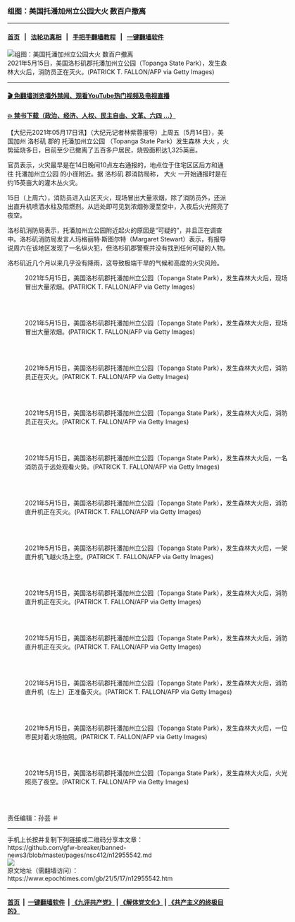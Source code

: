 ### 组图：美国托潘加州立公园大火 数百户撤离
------------------------

#### [首页](https://github.com/gfw-breaker/banned-news3/blob/master/README.md) &nbsp;&nbsp;|&nbsp;&nbsp; [法轮功真相](https://github.com/begood0513/basic/blob/master/README.md)  &nbsp;&nbsp;|&nbsp;&nbsp; [手把手翻墙教程](https://github.com/gfw-breaker/guides/wiki)  &nbsp;&nbsp;|&nbsp;&nbsp; [一键翻墙软件](https://github.com/gfw-breaker/nogfw/blob/master/README.md)  



<div><img alt="组图：美国托潘加州立公园大火 数百户撤离" class="attachment-djy_600_400 size-djy_600_400 wp-post-image" src="https://i.epochtimes.com/assets/uploads/2021/05/id12955573-GettyImages-1232917883-600x400.jpg"/>
<div class="caption">
 2021年5月15日，美国洛杉矶郡托潘加州立公园（Topanga State Park），发生森林大火后，消防员正在灭火。(PATRICK T. FALLON/AFP via Getty Images)
</div></div><hr/>

#### [ 🎬  免翻墙浏览墙外禁闻、观看YouTube热门视频及电视直播](https://github.com/gfw-breaker/HelloWorld)

#### [ 💥  禁书下载（政治、经济、人权、民主自由、文革、六四 ...）](https://github.com/gfw-breaker/books/blob/master/README.md)

<div><p>
 【大纪元2021年05月17日讯】（大纪元记者林紫蓉报导）上周五（5月14日），美国加州
 <ok href="https://www.epochtimes.com/gb/tag/%E6%B4%9B%E6%9D%89%E7%9F%B6.html">
  洛杉矶
 </ok>
 郡的
 <ok href="https://www.epochtimes.com/gb/tag/%E6%89%98%E6%BD%98%E5%8A%A0%E5%B7%9E%E7%AB%8B%E5%85%AC%E5%9B%AD.html">
  托潘加州立公园
 </ok>
 （Topanga State Park）发生森林
 <ok href="https://www.epochtimes.com/gb/tag/%E5%A4%A7%E7%81%AB.html">
  大火
 </ok>
 ，火势延烧多日，目前至少已撤离了五百多户居民，烧毁面积达1,325英亩。
</p>
<p>
 官员表示，火灾最早是在14日晚间10点左右通报的，地点位于住宅区区后方和通往
 <ok href="https://www.epochtimes.com/gb/tag/%E6%89%98%E6%BD%98%E5%8A%A0%E5%B7%9E%E7%AB%8B%E5%85%AC%E5%9B%AD.html">
  托潘加州立公园
 </ok>
 的小径附近。据
 <ok href="https://www.epochtimes.com/gb/tag/%E6%B4%9B%E6%9D%89%E7%9F%B6.html">
  洛杉矶
 </ok>
 郡消防局称，
 <ok href="https://www.epochtimes.com/gb/tag/%E5%A4%A7%E7%81%AB.html">
  大火
 </ok>
 一开始通报时是在约15英亩大的灌木丛火灾。
</p>
<p>
 15日（上周六），消防员进入山区灭火，现场冒出大量浓烟，除了消防员外，还派出直升机喷洒水柱及阻燃剂。从远处即可见到浓烟弥漫至空中，入夜后火光照亮了夜空。
</p>
<p>
 洛杉矶消防局表示，托潘加州立公园附近起火的原因是“可疑的”，并且正在调查中。洛杉矶消防局发言人玛格丽特·斯图尔特（Margaret Stewart）表示，有报导说周六在该地区发现了一名纵火犯，但洛杉矶郡警察并没有找到任何可疑的人物。
</p>
<p>
 洛杉矶近几个月以来几乎没有降雨，这导致极端干旱的气候和高度的火灾风险。
</p>
<figure aria-describedby="caption-attachment-12955575" class="wp-caption aligncenter" id="attachment_12955575" style="width: 600px">
 <ok href="https://i.epochtimes.com/assets/uploads/2021/05/id12955575-GettyImages-1232916081.jpg" target="_blank">
  <img alt="" class="size-large wp-image-12955575" src="https://i.epochtimes.com/assets/uploads/2021/05/id12955575-GettyImages-1232916081-600x400.jpg"/>
 </ok>
 <br/><figcaption class="wp-caption-text" id="caption-attachment-12955575">
  2021年5月15日，美国洛杉矶郡托潘加州立公园（Topanga State Park），发生森林大火后，现场冒出大量浓烟。(PATRICK T. FALLON/AFP via Getty Images)
 </figcaption><br/>
</figure><br/>
<figure aria-describedby="caption-attachment-12955577" class="wp-caption aligncenter" id="attachment_12955577" style="width: 600px">
 <ok href="https://i.epochtimes.com/assets/uploads/2021/05/id12955577-GettyImages-1232916355.jpg" target="_blank">
  <img alt="" class="size-large wp-image-12955577" src="https://i.epochtimes.com/assets/uploads/2021/05/id12955577-GettyImages-1232916355-600x400.jpg"/>
 </ok>
 <br/><figcaption class="wp-caption-text" id="caption-attachment-12955577">
  2021年5月15日，美国洛杉矶郡托潘加州立公园（Topanga State Park），发生森林大火后，现场冒出大量浓烟。(PATRICK T. FALLON/AFP via Getty Images)
 </figcaption><br/>
</figure><br/>
<figure aria-describedby="caption-attachment-12955579" class="wp-caption aligncenter" id="attachment_12955579" style="width: 600px">
 <ok href="https://i.epochtimes.com/assets/uploads/2021/05/id12955579-GettyImages-1232916788.jpg" target="_blank">
  <img alt="" class="size-large wp-image-12955579" src="https://i.epochtimes.com/assets/uploads/2021/05/id12955579-GettyImages-1232916788-600x400.jpg"/>
 </ok>
 <br/><figcaption class="wp-caption-text" id="caption-attachment-12955579">
  2021年5月15日，美国洛杉矶郡托潘加州立公园（Topanga State Park），发生森林大火后，消防员正在灭火。(PATRICK T. FALLON/AFP via Getty Images)
 </figcaption><br/>
</figure><br/>
<figure aria-describedby="caption-attachment-12955580" class="wp-caption aligncenter" id="attachment_12955580" style="width: 600px">
 <ok href="https://i.epochtimes.com/assets/uploads/2021/05/id12955580-GettyImages-1232917740.jpg" target="_blank">
  <img alt="" class="size-large wp-image-12955580" src="https://i.epochtimes.com/assets/uploads/2021/05/id12955580-GettyImages-1232917740-600x400.jpg"/>
 </ok>
 <br/><figcaption class="wp-caption-text" id="caption-attachment-12955580">
  2021年5月15日，美国洛杉矶郡托潘加州立公园（Topanga State Park），发生森林大火后，消防员正在灭火。(PATRICK T. FALLON/AFP via Getty Images)
 </figcaption><br/>
</figure><br/>
<figure aria-describedby="caption-attachment-12955581" class="wp-caption aligncenter" id="attachment_12955581" style="width: 600px">
 <ok href="https://i.epochtimes.com/assets/uploads/2021/05/id12955581-GettyImages-1232917797.jpg" target="_blank">
  <img alt="" class="size-large wp-image-12955581" src="https://i.epochtimes.com/assets/uploads/2021/05/id12955581-GettyImages-1232917797-600x389.jpg"/>
 </ok>
 <br/><figcaption class="wp-caption-text" id="caption-attachment-12955581">
  2021年5月15日，美国洛杉矶郡托潘加州立公园（Topanga State Park），发生森林大火后，一名消防员于远处观看火势。(PATRICK T. FALLON/AFP via Getty Images)
 </figcaption><br/>
</figure><br/>
<figure aria-describedby="caption-attachment-12955584" class="wp-caption aligncenter" id="attachment_12955584" style="width: 600px">
 <ok href="https://i.epochtimes.com/assets/uploads/2021/05/id12955584-GettyImages-1232916699.jpg" target="_blank">
  <img alt="" class="size-large wp-image-12955584" src="https://i.epochtimes.com/assets/uploads/2021/05/id12955584-GettyImages-1232916699-600x400.jpg"/>
 </ok>
 <br/><figcaption class="wp-caption-text" id="caption-attachment-12955584">
  2021年5月15日，美国洛杉矶郡托潘加州立公园（Topanga State Park），发生森林大火后，消防直升机正在灭火。(PATRICK T. FALLON/AFP via Getty Images)
 </figcaption><br/>
</figure><br/>
<figure aria-describedby="caption-attachment-12955586" class="wp-caption aligncenter" id="attachment_12955586" style="width: 600px">
 <ok href="https://i.epochtimes.com/assets/uploads/2021/05/id12955586-GettyImages-1232916761.jpg" target="_blank">
  <img alt="" class="size-large wp-image-12955586" src="https://i.epochtimes.com/assets/uploads/2021/05/id12955586-GettyImages-1232916761-600x400.jpg"/>
 </ok>
 <br/><figcaption class="wp-caption-text" id="caption-attachment-12955586">
  2021年5月15日，美国洛杉矶郡托潘加州立公园（Topanga State Park），发生森林大火后，一架直升机飞越火场上空。(PATRICK T. FALLON/AFP via Getty Images)
 </figcaption><br/>
</figure><br/>
<figure aria-describedby="caption-attachment-12955587" class="wp-caption aligncenter" id="attachment_12955587" style="width: 600px">
 <ok href="https://i.epochtimes.com/assets/uploads/2021/05/id12955587-GettyImages-1232917401.jpg" target="_blank">
  <img alt="" class="size-large wp-image-12955587" src="https://i.epochtimes.com/assets/uploads/2021/05/id12955587-GettyImages-1232917401-600x400.jpg"/>
 </ok>
 <br/><figcaption class="wp-caption-text" id="caption-attachment-12955587">
  2021年5月15日，美国洛杉矶郡托潘加州立公园（Topanga State Park），发生森林大火后，消防直升机正在灭火。(PATRICK T. FALLON/AFP via Getty Images)
 </figcaption><br/>
</figure><br/>
<figure aria-describedby="caption-attachment-12955589" class="wp-caption aligncenter" id="attachment_12955589" style="width: 600px">
 <ok href="https://i.epochtimes.com/assets/uploads/2021/05/id12955589-GettyImages-1232917703.jpg" target="_blank">
  <img alt="" class="size-large wp-image-12955589" src="https://i.epochtimes.com/assets/uploads/2021/05/id12955589-GettyImages-1232917703-600x400.jpg"/>
 </ok>
 <br/><figcaption class="wp-caption-text" id="caption-attachment-12955589">
  2021年5月15日，美国洛杉矶郡托潘加州立公园（Topanga State Park），发生森林大火后，消防直升机正在灭火。(PATRICK T. FALLON/AFP via Getty Images)
 </figcaption><br/>
</figure><br/>
<figure aria-describedby="caption-attachment-12955590" class="wp-caption aligncenter" id="attachment_12955590" style="width: 600px">
 <ok href="https://i.epochtimes.com/assets/uploads/2021/05/id12955590-GettyImages-1232917803.jpg" target="_blank">
  <img alt="" class="size-large wp-image-12955590" src="https://i.epochtimes.com/assets/uploads/2021/05/id12955590-GettyImages-1232917803-600x400.jpg"/>
 </ok>
 <br/><figcaption class="wp-caption-text" id="caption-attachment-12955590">
  2021年5月15日，美国洛杉矶郡托潘加州立公园（Topanga State Park），发生森林大火后，消防直升机（左上）正准备灭火。(PATRICK T. FALLON/AFP via Getty Images)
 </figcaption><br/>
</figure><br/>
<figure aria-describedby="caption-attachment-12955609" class="wp-caption aligncenter" id="attachment_12955609" style="width: 600px">
 <ok href="https://i.epochtimes.com/assets/uploads/2021/05/id12955609-GettyImages-1232916196.jpg" target="_blank">
  <img alt="" class="size-large wp-image-12955609" src="https://i.epochtimes.com/assets/uploads/2021/05/id12955609-GettyImages-1232916196-600x400.jpg"/>
 </ok>
 <br/><figcaption class="wp-caption-text" id="caption-attachment-12955609">
  2021年5月15日，美国洛杉矶郡托潘加州立公园（Topanga State Park），发生森林大火后，一位市民对着火场拍照。(PATRICK T. FALLON/AFP via Getty Images)
 </figcaption><br/>
</figure><br/>
<figure aria-describedby="caption-attachment-12955610" class="wp-caption aligncenter" id="attachment_12955610" style="width: 600px">
 <ok href="https://i.epochtimes.com/assets/uploads/2021/05/id12955610-GettyImages-1232918031.jpg" target="_blank">
  <img alt="" class="size-large wp-image-12955610" src="https://i.epochtimes.com/assets/uploads/2021/05/id12955610-GettyImages-1232918031-600x400.jpg"/>
 </ok>
 <br/><figcaption class="wp-caption-text" id="caption-attachment-12955610">
  2021年5月15日，美国洛杉矶郡托潘加州立公园（Topanga State Park），发生森林大火后，火光照亮了夜空。(PATRICK T. FALLON/AFP via Getty Images)
 </figcaption><br/>
</figure><br/>
<p>
 责任编辑：孙芸 ＃
</p>
</div>
<hr/>
手机上长按并复制下列链接或二维码分享本文章：<br/>
https://github.com/gfw-breaker/banned-news3/blob/master/pages/nsc412/n12955542.md <br/>
<a href='https://github.com/gfw-breaker/banned-news3/blob/master/pages/nsc412/n12955542.md'><img src='https://github.com/gfw-breaker/banned-news3/blob/master/pages/nsc412/n12955542.md.png'/></a> <br/>
原文地址（需翻墙访问）：https://www.epochtimes.com/gb/21/5/17/n12955542.htm


------------------------
#### [首页](https://github.com/gfw-breaker/banned-news3/blob/master/README.md) &nbsp;|&nbsp; [一键翻墙软件](https://github.com/gfw-breaker/nogfw/blob/master/README.md) &nbsp;| [《九评共产党》](https://github.com/gfw-breaker/9ping.md/blob/master/README.md#九评之一评共产党是什么) | [《解体党文化》](https://github.com/gfw-breaker/jtdwh.md/blob/master/README.md) | [《共产主义的终极目的》](https://github.com/gfw-breaker/gczydzjmd.md/blob/master/README.md)


<img src='http://gfw-breaker.win/banned-news3/pages/nsc412/n12955542.md' width='0px' height='0px'/>
